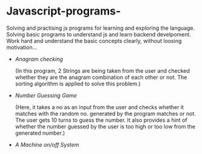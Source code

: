 # Javascript-programs-
Solving and practising js programs for learning and exploring the language. 
Solving basic programs to understand js and learn backend develpoment.
Work hard and understand the basic concepts clearly, without loosing motivation...


* *Anagram checking*

  (In this program, 2 Strings are being taken from the user and checked whether they are the anagram combination of each other or not.          The sorting algorithm is applied to solve this problem.)

  
* *Number Guessing Game*

  (Here, it takes a no as an input from the user and checks whether it matches with the random no. generated by the program matches or not. The user gets 10 turns to guess the number. It also provides a hint of whether the number guessed by the user is too high or too low from the generated number.)


 * *A Machine on/off System* 
